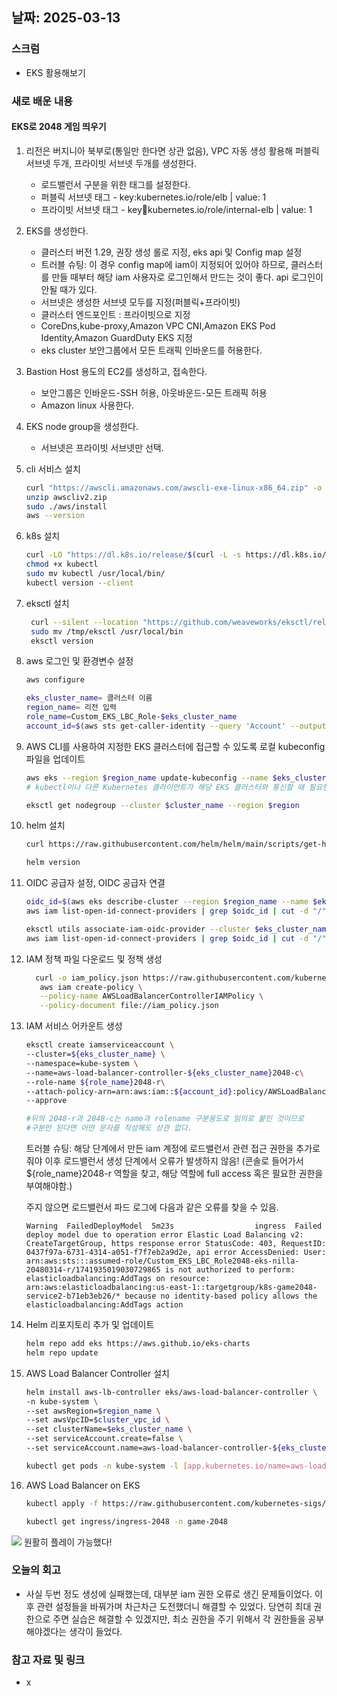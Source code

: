 ## 날짜: 2025-03-13

### 스크럼
- EKS 활용해보기

### 새로 배운 내용
#### EKS로 2048 게임 띄우기
1. 리전은 버지니아 북부로(통일만 한다면 상관 없음), VPC 자동 생성 활용해 퍼블릭 서브넷 두개, 프라이빗 서브넷 두개를 생성한다. 
   - 로드밸런서 구분을 위한 태그를 설정한다. 
   - 퍼블릭 서브넷 태그 - key:kubernetes.io/role/elb | value: 1
   - 프라이빗 서브넷 태그 - key:key:kubernetes.io/role/internal-elb | value: 1

2. EKS를 생성한다. 
   - 클러스터 버전 1.29, 권장 생성 롤로 지정, eks api 및 Config map 설정
   - 트러블 슈팅: 이 경우 config map에 iam이 지정되어 있어야 하므로, 클러스터를 만들 때부터 해당 iam 사용자로 로그인해서 만드는 것이 좋다. api 로그인이 안될 때가 있다.
   - 서브넷은 생성한 서브넷 모두를 지정(퍼블릭+프라이빗)
   - 클러스터 엔드포인트 : 프라이빗으로 지정
   - CoreDns,kube-proxy,Amazon VPC CNI,Amazon EKS Pod Identity,Amazon GuardDuty EKS 지정
   - eks cluster 보안그룹에서 모든 트래픽 인바운드를 허용한다.

3. Bastion Host 용도의 EC2를 생성하고, 접속한다.
   - 보안그룹은 인바운드-SSH 허용, 아웃바운드-모든 트래픽 허용
   - Amazon linux 사용한다.

4. EKS node group을 생성한다.  
   - 서브넷은 프라이빗 서브넷만 선택.

5. cli 서비스 설치
    ```bash
    curl "https://awscli.amazonaws.com/awscli-exe-linux-x86_64.zip" -o "awscliv2.zip"
    unzip awscliv2.zip
    sudo ./aws/install
    aws --version
    ```
6. k8s 설치
    ```bash
    curl -LO "https://dl.k8s.io/release/$(curl -L -s https://dl.k8s.io/release/stable.txt)/bin/linux/amd64/kubectl"
    chmod +x kubectl
    sudo mv kubectl /usr/local/bin/
    kubectl version --client
    ```

7. eksctl 설치
   ```bash
    curl --silent --location "https://github.com/weaveworks/eksctl/releases/latest/download/eksctl_$(uname -s)_amd64.tar.gz" | tar xz -C /tmp
    sudo mv /tmp/eksctl /usr/local/bin
    eksctl version
    ```

8. aws 로그인 및 환경변수 설정
    ```bash
    aws configure
    
    eks_cluster_name= 클러스터 이름
    region_name= 리전 입력
    role_name=Custom_EKS_LBC_Role-$eks_cluster_name
    account_id=$(aws sts get-caller-identity --query 'Account' --output text)
    ```

9. AWS CLI를 사용하여 지정한 EKS 클러스터에 접근할 수 있도록 로컬 kubeconfig 파일을 업데이트
    ```bash
    aws eks --region $region_name update-kubeconfig --name $eks_cluster_name
    # kubectl이나 다른 Kubernetes 클라이언트가 해당 EKS 클러스터와 통신할 때 필요한 인증 정보와 API 서버의 엔드포인트를 kubeconfig 파일에서 읽어올 수 있다

    eksctl get nodegroup --cluster $cluster_name --region $region
    ```

10. helm 설치
    ```bash
    curl https://raw.githubusercontent.com/helm/helm/main/scripts/get-helm-3 | bash

    helm version
    ```

11. OIDC 공급자 설정, OIDC 공급자 연결
    ```bash
    oidc_id=$(aws eks describe-cluster --region $region_name --name $eks_cluster_name --query "cluster.identity.oidc.issuer" --output text | cut -d '/' -f 5)
    aws iam list-open-id-connect-providers | grep $oidc_id | cut -d "/" -f4

    eksctl utils associate-iam-oidc-provider --cluster $eks_cluster_name --approve
    aws iam list-open-id-connect-providers | grep $oidc_id | cut -d "/" -f4
    ```

12.  IAM 정책 파일 다운로드 및 정책 생성
     ```bash
       curl -o iam_policy.json https://raw.githubusercontent.com/kubernetes-sigs/aws-load-balancer-controller/v2.3.1/docs/install/iam_policy.json
        aws iam create-policy \
        --policy-name AWSLoadBalancerControllerIAMPolicy \
        --policy-document file://iam_policy.json

     ```

13. IAM 서비스 어카운트 생성
    ```bash
    eksctl create iamserviceaccount \
    --cluster=${eks_cluster_name} \
    --namespace=kube-system \
    --name=aws-load-balancer-controller-${eks_cluster_name}2048-c\
    --role-name ${role_name}2048-r\ 
    --attach-policy-arn=arn:aws:iam::${account_id}:policy/AWSLoadBalancerControllerIAMPolicy \
    --approve

    #뒤의 2048-r과 2048-c는 name과 rolename 구분용도로 임의로 붙인 것이므로
    #구분만 된다면 어떤 문자를 작성해도 상관 없다.

    ```
    트러블 슈팅: 해당 단계에서 만든 iam 계정에 로드밸런서 관련 접근 권한을 추가로 줘야 이후 로드밸런서 생성 단계에서 오류가 발생하지 않음! (콘솔로 들어가서 ${role_name}2048-r 역할을 찾고, 해당 역할에 full access 혹은 필요한 권한을 부여해야함.) 

    주지 않으면 로드밸런서 파드 로그에 다음과 같은 오류를 찾을 수 있음.
    ```
    Warning  FailedDeployModel  5m23s                  ingress  Failed deploy model due to operation error Elastic Load Balancing v2: CreateTargetGroup, https response error StatusCode: 403, RequestID: 0437f97a-6731-4314-a051-f7f7eb2a9d2e, api error AccessDenied: User: arn:aws:sts:::assumed-role/Custom_EKS_LBC_Role2048-eks-nilla-20480314-r/1741935019030729865 is not authorized to perform: elasticloadbalancing:AddTags on resource: arn:aws:elasticloadbalancing:us-east-1::targetgroup/k8s-game2048-service2-b71eb3eb26/* because no identity-based policy allows the elasticloadbalancing:AddTags action
    ```

14. Helm 리포지토리 추가 및 업데이트
    ```bash
    helm repo add eks https://aws.github.io/eks-charts
    helm repo update
    ```

15. AWS Load Balancer Controller 설치
    ```bash
    helm install aws-lb-controller eks/aws-load-balancer-controller \
    -n kube-system \
    --set awsRegion=$region_name \
    --set awsVpcID=$cluster_vpc_id \
    --set clusterName=$eks_cluster_name \
    --set serviceAccount.create=false \
    --set serviceAccount.name=aws-load-balancer-controller-${eks_cluster_name}2048-c

    kubectl get pods -n kube-system -l [app.kubernetes.io/name=aws-load-balancer-controller](http://app.kubernetes.io/name=aws-load-balancer-controller)

    ```

16. AWS Load Balancer on EKS
    ```bash
    kubectl apply -f https://raw.githubusercontent.com/kubernetes-sigs/aws-load-balancer-controller/v2.4.7/docs/examples/2048/2048_full.yaml

    kubectl get ingress/ingress-2048 -n game-2048
    ```


<img src= img/38.png>
원활히 플레이 가능했다!


### 오늘의 회고
- 사실 두번 정도 생성에 실패했는데, 대부분 iam 권한 오류로 생긴 문제들이었다. 이후 관련 설정들을 바꿔가며 차근차근 도전했더니 해결할 수 있었다. 당연히 최대 권한으로 주면 실습은 해결할 수 있겠지만, 최소 권한을 주기 위해서 각 권한들을 공부해야겠다는 생각이 들었다. 

### 참고 자료 및 링크
- x